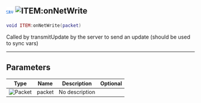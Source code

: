 ## ![server](../../.gitbook/assets/server.png) ![ITEM](./readme/item "mention"):onNetWrite

```lua
void ITEM:onNetWrite(packet)
```

Called by transmitUpdate by the server to send an update (should be used to sync vars)

------
## Parameters

| Type   | Name | Description | Optional |
| ------ | ---- | ----------- | -------: |
| ![Packet](./readme/packet "mention") | packet | No description |  |

